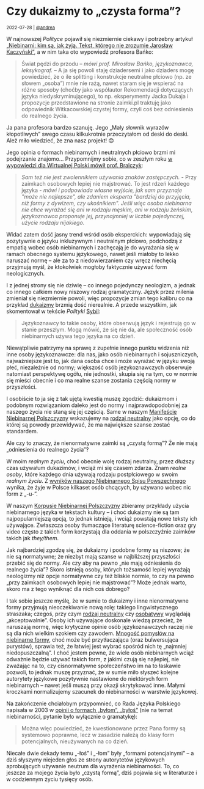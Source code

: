 # Czy dukaizmy to „czysta forma”?

<small>2022-07-28 | [@andrea](/@andrea)</small>

W najnowszej _Polityce_ pojawił się niezmiernie ciekawy i potrzebny artykuł
[„Niebinarni: kim są, jak żyją. Tekst, którego nie zrozumie Jarosław Kaczyński”](https://www.polityka.pl/tygodnikpolityka/spoleczenstwo/2175043,1,niebinarni-kim-sa-jak-zyja-tekst-ktorego-nie-zrozumie-jaroslaw-kaczynski.read),
a w nim taka oto wypowiedź profesora Bańko:

 > Świat pędzi do przodu – _mówi prof. Mirosław Bańko, językoznawca, leksykograf._ – 
 > A ja się powoli staję dziadersemi i jako dziaders mogę powiedzieć, że o ile splitting i konstrukcje neutralne płciowo
 > (np. ze słowem „osoba”) mnie nie rażą, nawet staram się je wspierać na różne sposoby
 > (choćby jako współautor Rekomendacji dotyczących języka niedyskryminującego),
 > to np. eksperymenty Jacka Dukaja i propozycje przedstawione na stronie zaimki.pl
 > traktuję jako odpowiednik Witkacowskiej czystej formy, czyli coś bez odniesienia do realnego życia.

Ja pana profesora bardzo szanuję. Jego „Mały słownik wyrazów kłopotliwych” swego czasu kilkukrotnie przeczytałom od deski do deski.
Ależ miło wiedzieć, że zna nasz projekt! 😊

Jego opinia o formach niebinarnych i neutralnych płciowo brzmi mi podejrzanie znajomo…
Przypomnijmy sobie, co w zeszłym roku [w wypowiedzi dla Wirtualnej Polski mówił prof. Bralczyk](https://ksiazki.wp.pl/w-tvp-wysmiewali-osoby-niebinarne-profesor-bralczyk-rozumie-dlaczego-6616979703601760a):

 > _Sam też nie jest zwolennikiem używania znaków zastępczych._ - Przy zaimkach osobowych lepiej nie majstrować.
 > To jest rdzeń każdego języka - _mówi i podpowiada własne wyjście, jak sam przyznaje "może nie najlepsze",
 > ale zdaniem eksperta "bardziej do przyjęcia, niż formy z dywizem, czy ukośnikiem".
 > Jeśli więc osoba niebinarna nie chce wyrażać się ani w rodzaju męskim, ani w rodzaju żeńskim, językoznawca proponuje jej,
 > przynajmniej w liczbie pojedynczej, użycie rodzaju nijakiego._

Widać zatem dość jasny trend wśród osób eksperckich:
wypowiadają się pozytywnie o języku inkluzywnym i neutralnym płciowo, 
podchodzą z empatią wobec osób niebinarnych i zachęcają je do wyrażania się w ramach obecnego systemu językowego,
nawet jeśli miałoby to lekko naruszać normę – 
ale za to z niedowierzaniem czy wręcz niechęcią przyjmują myśl,
że ktokolwiek mogłoby faktycznie używać form neologicznych.

I z jednej strony się nie dziwię – co innego pojedynczy neologizm, a jednak co innego całkiem nowy niszowy rodzaj gramatyczny.
Język przez milenia zmieniał się niezmiernie powoli, więc propozycje zmian tego kalibru co na przykład [dukaizmy](/onu) brzmią dość nierealnie.
A przede wszystkim, jak skomentował w tekście _Polityki_ [Sybil](/@Sybil):

> Językoznawcy to takie osoby, które obserwują język i rejestrują go w stanie przeszłym.
> Mogą mówić, że się nie da, ale społeczność osób niebinarnych używa tego języka na co dzień.

Niewątpliwie patrzymy na sprawę z zupełnie innego punktu widzenia niż inne osoby językoznawcze:
dla nas, jako osób niebinarnych i sojuszniczych, najważniejsze jest to, jak dana osoba chce i może wyrażać w języku swoją płeć, niezależnie od normy;
większość osób jezykoznawczych obserwuje natomiast perspektywę ogółu, nie jednostki,
skupia się na tym, co w normie się mieści obecnie i co ma realne szanse zostania częścią normy w przyszłości.

I osobiście to ja się z tak ujętą kwestią muszę zgodzić:
dukaizmom i podobnym rozwiązaniom daleko jest do normy
i najprawdopodobniej za naszego życia nie staną się jej częścią.
Same w naszym [Manifeście Niebinarnej Polszczyzny](/manifest) wskazujemy na [rodzaj neutralny](/ono)
jako opcję, co do której są powody przewidywać, że ma największe szanse zostać standardem.

Ale czy to znaczy, że nienormatywne zaimki są „czystą formą”? Że nie mają „odniesienia do realnego życia”?

W moim _realnym życiu_, choć obecnie wolę rodzaj neutralny, przez dłuższy czas używałum dukazimów, i wciąż mi się czasem zdarza.
Znam _realne osoby_, które każdego dnia używają rodzaju postpłciowego w swoim _realnym życiu_.
Z [wyników naszego Niebinarnego Spisu Powszechnego](/blog/spis-2022) wynika, że żyje w Polsce kilkaset osób
chcących, by używano wobec nic form z „-u-”.

W naszym [Korpusie Niebinarnej Polszczyzny](/korpus) zbieramy przykłady użycia niebinarnego języka w tekstach kultury –
i choć dukaizmy nie są tam najpopularniejszą opcją, to jednak istnieją, i wciąż powstają nowe teksty ich używające.
Zwłaszcza osoby tłumaczące literaturę science-fiction oraz gry video często z takich form korzystają dla oddania w polszczyźnie
zaimków takich jak _they/them_.

Jak najbardziej zgodzę się, że dukaizmy i podobne formy są niszowe; że nie są normatywne;
że niezbyt mają szanse w najbliższej przyszłości przebić się do normy.
Ale czy aby na pewno „nie mają odniesienia do realnego życia”?
Skoro istnieją osoby, których tożsamość lepiej wyrażają neologizmy niż opcje normatywne czy też bliskie normie,
to czy na pewno „przy zaimkach osobowych lepiej nie majstrować”? Może jednak warto, skoro ma z tego wyniknąć dla nich coś dobrego?

I tak sobie jeszcze myślę, że w sumie to dukaizmy i inne nienormatywne formy przyjmują nieoczekiwanie nową rolę:
takiego lingwistycznego straszaka; czegoś, przy czym [rodzaj neutralny](/ono) czy [osobatywy](/osobatywy) wyglądają „akceptowalnie”.
Osoby ich używające doskonale wiedzą przecież, że naruszają normę,
więc krytyczne opinie osób językoznawczych raczej nie są dla nich wielkim szokiem czy zawodem.
[Mnogość pomysłów na niebinarne formy](/zaimki), choć może być przytłaczająca (oraz bulwersująca purystów),
sprawia też, że łatwiej jest wybrać spośród nich tę „najmniej niedopuszczalną”.
I choć jestem pewne, że wiele osób niebinarnych wciąż odważnie będzie używać takich form, z jakimi czują się najlepiej,
nie zważając na to, czy cisnormatywne społeczeństwo im na to łaskawie pozwoli,
to jednak muszę przyznać, że w sumie miło słyszeć kolejne autorytety językowe pozytywnie nastawione do niektórych form niebinarnych –
nawet jeśli muszą przy okazji skrytykować inne.
Małymi kroczkami normalizujemy szacunek do niebinarności w warstwie językowej.

Na zakończenie chciałobym przypomnieć, co Rada Języka Polskiego napisała w 2003
w [opinii o formach „byłom”, „byłoś”](https://rjp.pan.pl/index.php?option=com_content&view=article&id=317:byom-byo&catid=44&Itemid=208)
(nie na temat niebinarności, pytanie było wyłącznie o gramatykę):

> Można więc powiedzieć, że kwestionowane przez Pana formy są systemowo poprawne,
> lecz w zasadzie należą do klasy form potencjalnych, nieużywanych na co dzień.

Niecałe dwie dekady temu „-łoś” i „-łom” były „formami potencjalnymi” –
a dziś słyszymy niejeden głos ze strony autorytetów językowych aprobujących używanie neutrum dla wyrażenia niebinarności.
To, co jeszcze za mojego życia było „czystą formą”, dziś pojawia się w literaturze i w codziennym życiu tysięcy osób.
